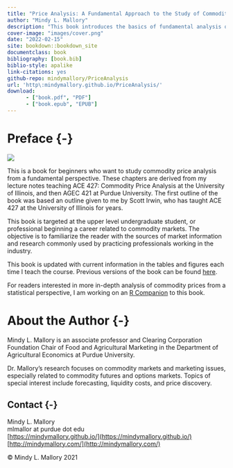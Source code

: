 ```yaml
--- 
title: "Price Analysis: A Fundamental Approach to the Study of Commodity Prices"
author: "Mindy L. Mallory"
description: "This book introduces the basics of fundamental analysis of prices in food commodity markets. Learn how to follow and understand futures markets for commodities like corn, soybeans, wheat, live cattle, feeder cattle, hogs, ethanol, and crude oil. Learn about calendar, wheat, soybean crush, corn crush, and cattle crush spreads. Additionally, learn about which USDA reports are important to markets, when they come out, and why they move prices. Special focus on the WASDE, Grain Stocks, Prospective Plantings, Planted Acres,  Crop Production, and Crop Progress and Condition reports."
cover-image: "images/cover.png"
date: "2022-02-15"
site: bookdown::bookdown_site
documentclass: book
bibliography: [book.bib]
biblio-style: apalike
link-citations: yes
github-repo: mindymallory/PriceAnalysis
url: 'http\:mindymallory.github.io/PriceAnalysis/'
download:
      - ["book.pdf", "PDF"]
      - ["book.epub", "EPUB"]
---
```




# Preface {-}


![](images/cover.png)

This is a book for beginners who want to study commodity price analysis from a fundamental perspective. These chapters are derived from my lecture notes teaching ACE 427: Commodity Price Analysis at the University of Illinois, and then AGEC 421 at Purdue University. The first outline of the book was based an outline given to me by Scott Irwin, who has taught ACE 427 at the University of Illinois for years. 

This book is targeted at the upper level undergraduate student, or professional beginning a career related to commodity markets. The objective is to familiarize the reader with the sources of market information and research commonly used by practicing professionals working in the industry.

This book is updated with current information in the tables and figures each time I teach the course. Previous versions of the book can be found [here](https://github.com/mindymallory/PriceAnalysis/releases).

For readers interested in more in-depth analysis of commodity prices from a statistical perspective, I am working on an [R Companion](http://mindymallory.github.io/R-Companion-Price-Analysis/index.html) to this book. 

# About the Author {-}

Mindy L. Mallory is an associate professor and Clearing Corporation Foundation Chair of Food and Agricultural Marketing in the Department of Agricultural Economics at Purdue University.

Dr. Mallory’s research focuses on commodity markets and marketing issues, especially related to commodity futures and options markets. Topics of special interest include forecasting, liquidity costs, and price discovery. 

## Contact {-}
Mindy L. Mallory  
mlmallor at purdue dot edu  
[https://mindymallory.github.io/](https://mindymallory.github.io/)  
[http://mindymallory.com/](http://mindymallory.com/)

<p>&copy; Mindy L. Mallory 2021</p>


<!--

```r
knitr::include_url("https://www.youtube.com/embed/9bZkp7q19f0")
```

<iframe src="https://www.youtube.com/embed/9bZkp7q19f0" width="672" height="400px"></iframe>
-->
